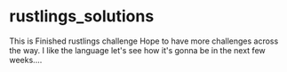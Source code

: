 # rustlings_solutions
This is Finished rustlings challenge 
Hope to have more challenges across the way.
I like the language let's see how it's gonna be in the next few weeks....
